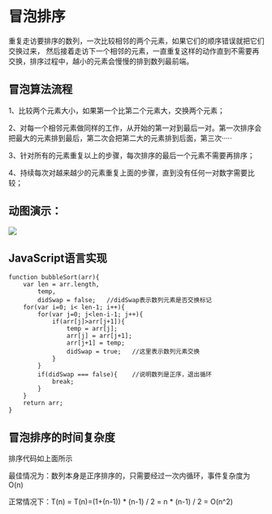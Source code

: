 # 冒泡排序

重复走访要排序的数列，一次比较相邻的两个元素，如果它们的顺序错误就把它们交换过来，
然后接着走访下一个相邻的元素，一直重复这样的动作直到不需要再交换，排序过程中，越小的元素会慢慢的排到数列最前端。



## 冒泡算法流程

1、比较两个元素大小，如果第一个比第二个元素大，交换两个元素；

2、对每一个相邻元素做同样的工作，从开始的第一对到最后一对。第一次排序会把最大的元素排到最后，第二次会把第二大的元素排到后面，第三次·····

3、针对所有的元素重复以上的步骤，每次排序的最后一个元素不需要再排序；

4、持续每次对越来越少的元素重复上面的步骤，直到没有任何一对数字需要比较；

## 动图演示：

![](https://sort.hust.cc/res/bubbleSort.gif)


## JavaScript语言实现
	function bubbleSort(arr){
		var len = arr.length,
			temp,
			didSwap = false;   //didSwap表示数列元素是否交换标记
		for(var i=0; i< len-1; i++){
			for(var j=0; j<len-i-1; j++){
				if(arr[j]>arr[j+1]){
					temp = arr[j];
					arr[j] = arr[j+1];
					arr[j+1] = temp;
					didSwap = true;   //这里表示数列元素交换
				}
			}
			if(didSwap === false){    //说明数列是正序，退出循环
				break;
			}	
		}
		return arr;
	}

## 冒泡排序的时间复杂度

排序代码如上面所示

最佳情况为：数列本身是正序排序的，只需要经过一次内循环，事件复杂度为O(n)

正常情况下：T(n) = T(n)=(1+(n-1)) * (n-1) / 2 = n * (n-1) / 2 = O(n^2)